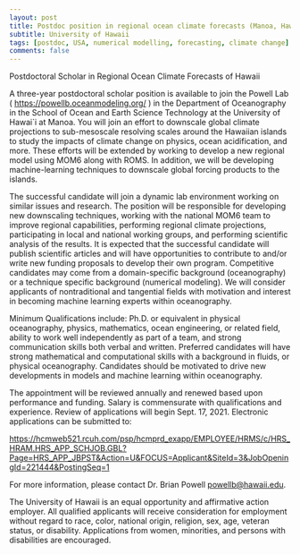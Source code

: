 ```yaml
---
layout: post
title: Postdoc position in regional ocean climate forecasts (Manoa, Hawaii)
subtitle: University of Hawaii
tags: [postdoc, USA, numerical modelling, forecasting, climate change]
comments: false
---
```

Postdoctoral Scholar in Regional Ocean Climate Forecasts of Hawaii

A three-year postdoctoral scholar position is available to join the Powell Lab ( https://powellb.oceanmodeling.org/ ) in the Department of Oceanography in the School of Ocean and Earth Science Technology at the University of Hawai`i at Manoa. You will join an effort to downscale global climate projections to sub-mesoscale resolving scales around the Hawaiian islands to study the impacts of climate change on physics, ocean acidification, and more. These efforts will be extended by working to develop a new regional model using MOM6 along with ROMS. In addition, we will be developing machine-learning techniques to downscale global forcing products to the islands.

The successful candidate will join a dynamic lab environment working on similar issues and research. The position will be responsible for developing new downscaling techniques, working with the national MOM6 team to improve regional capabilities, performing regional climate projections, participating in local and national working groups, and performing scientific analysis of the results. It is expected that the successful candidate will publish scientific articles and will have opportunities to contribute to and/or write new funding proposals to develop their own program. Competitive candidates may come from a domain-specific background (oceanography) or a technique specific background (numerical modeling). We will consider applicants of  nontraditional and tangential fields with motivation and interest in becoming machine learning experts within oceanography.

Minimum Qualifications include: Ph.D. or equivalent in physical oceanography, physics, mathematics, ocean engineering, or related field, ability to work well independently as part of a team, and strong communication skills both verbal and written. Preferred candidates will have strong mathematical and computational skills with a background in fluids, or physical oceanography. Candidates should be motivated to drive new developments in models and machine learning within oceanography.

The appointment will be reviewed annually and renewed based upon performance and funding. Salary is commensurate with qualifications and experience. Review of applications will begin Sept. 17, 2021. Electronic applications can be submitted to:

https://hcmweb521.rcuh.com/psp/hcmprd_exapp/EMPLOYEE/HRMS/c/HRS_HRAM.HRS_APP_SCHJOB.GBL?Page=HRS_APP_JBPST&Action=U&FOCUS=Applicant&SiteId=3&JobOpeningId=221444&PostingSeq=1

For more information, please contact Dr. Brian Powell <powellb@hawaii.edu>.

The University of Hawaii is an equal opportunity and affirmative action employer. All qualified applicants will receive consideration for employment without regard to race, color, national origin, religion, sex, age, veteran status, or disability. Applications from women, minorities, and persons with disabilities are encouraged.
